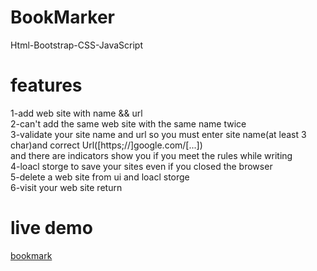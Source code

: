# BookMarker
Html-Bootstrap-CSS-JavaScript
# features
1-add web site with name && url    
2-can't add the same web site with the same name twice   
3-validate your site name and url so you must enter site name(at least 3 char)and correct Url([https;//]google.com/[...])    
    and there are indicators show you if you meet the rules while writing      
4-loacl storge to save your sites even if you closed the browser     
5-delete a web site from ui and loacl storge        
6-visit your web site      return       

# live demo
[bookmark](https://emaneldeeb.github.io/BookMark/)
